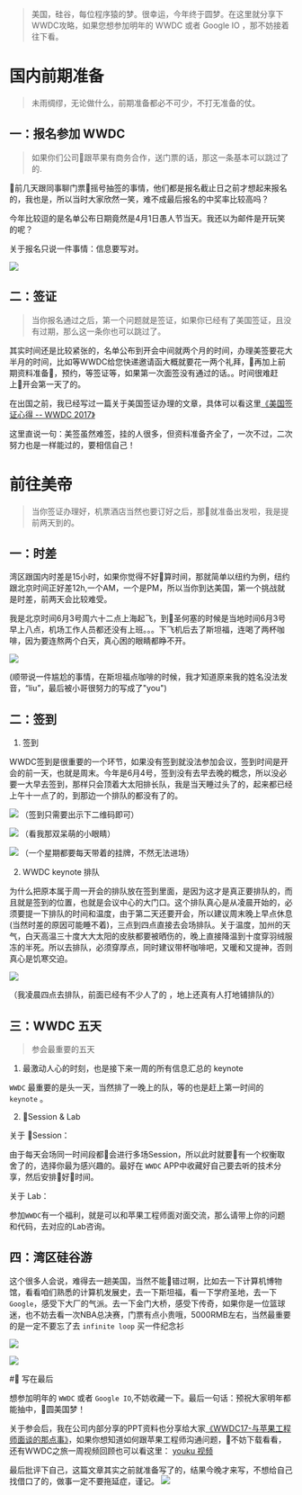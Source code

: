 >美国，硅谷，每位程序猿的梦。很幸运，今年终于圆梦。在这里就分享下WWDC攻略，如果您想参加明年的 WWDC 或者 Google IO ，那不妨接着往下看。

# 国内前期准备

 >未雨绸缪，无论做什么，前期准备都必不可少，不打无准备的仗。

## 一：报名参加 WWDC

 >如果你们公司跟苹果有商务合作，送门票的话，那这一条基本可以跳过了的.


前几天跟同事聊门票摇号抽签的事情，他们都是报名截止日之前才想起来报名的，我也是，所以当时大家欣然一笑，难不成最后报名的中奖率比较高吗？

今年比较逗的是名单公布日期竟然是4月1日愚人节当天。我还以为邮件是开玩笑的呢？

关于报名只说一件事情：信息要写对。

![](https://ws3.sinaimg.cn/large/006tNc79gy1fhdwalrnxbj31kw18qdou.jpg)

## 二：签证
>当你报名通过之后，第一个问题就是签证，如果你已经有了美国签证，且没有过期，那么这一条你也可以跳过了。

其实时间还是比较紧张的，名单公布到开会中间就两个月的时间，办理美签要花大半月的时间，比如等WWDC给您快递邀请函大概就要花一两个礼拜，再加上前期资料准备，预约，等签证等，如果第一次面签没有通过的话。。时间很难赶上开会第一天了的。

在出国之前，我已经写过一篇关于美国签证办理的文章，具体可以看这里[《美国签证心得 -- WWDC 2017》](http://www.jianshu.com/p/51ac02ee0e6e)

这里直说一句：美签虽然难签，挂的人很多，但资料准备齐全了，一次不过，二次努力也是一样能过的，要相信自己！


# 前往美帝
> 当你签证办理好，机票酒店当然也要订好之后，那就准备出发啦，我是提前两天到的。

## 一：时差

湾区跟国内时差是15小时，如果你觉得不好算时间，那就简单以纽约为例，纽约跟北京时间正好差12h,一个AM，一个是PM，所以当你到达美国，第一个挑战就是时差，前两天会比较难受。

我是北京时间6月3号周六十二点上海起飞，到圣何塞的时候是当地时间6月3号早上八点，机场工作人员都还没有上班。。。下飞机后去了斯坦福，连喝了两杯咖啡，因为要连熬两个白天，真心困的眼睛都睁不开。

![](https://ws4.sinaimg.cn/large/006tNc79gy1fhdwrvyfqdj31kw16ohdu.jpg)

(顺带说一件尴尬的事情，在斯坦福点咖啡的时候，我才知道原来我的姓名没法发音，“liu”，最后被小哥很努力的写成了"you")

## 二：签到

1. 签到

 WWDC签到是很重要的一个环节，如果没有签到就没法参加会议，签到时间是开会的前一天，也就是周末。今年是6月4号，签到没有去早去晚的概念，所以没必要一大早去签到，那样只会顶着大太阳排长队，我是当天睡过头了的，起来都已经上午十一点了的，到那边一个排队的都没有了的。

![](https://ws3.sinaimg.cn/large/006tNc79gy1fhdxfd08r0j30ku0w2q4o.jpg)
（签到只需要出示下二维码即可）

![](https://ws3.sinaimg.cn/large/006tNc79gy1fhdxi3wwtij31kw16ox6p.jpg)
（看我那双呆萌的小眼睛）

![](https://ws4.sinaimg.cn/large/006tNc79gy1fhdxky5c9mj31kw23v1ky.jpg)
（一个星期都要每天带着的挂牌，不然无法进场）

2. WWDC keynote 排队

为什么把原本属于周一开会的排队放在签到里面，是因为这才是真正要排队的，而且就是签到的位置，也就是会议中心的大门口。这个排队真心是从凌晨开始的，必须要提一下排队的时间和温度，由于第二天还要开会，所以建议周末晚上早点休息(当然时差的原因可能睡不着)，三点到四点直接去会场排队。关于温度，加州的天气，白天高温三十度大大太阳的皮肤都要被晒伤的，晚上直接降温到十度穿羽绒服冻的半死。所以去排队，必须穿厚点，同时建议带杯咖啡吧，又暖和又提神，否则真心是饥寒交迫。

![](https://ws4.sinaimg.cn/large/006tNc79gy1fhdxpkg7koj31kw16o1ky.jpg)

（我凌晨四点去排队，前面已经有不少人了的 ，地上还真有人打地铺排队的）


## 三：WWDC 五天

>参会最重要的五天

1. 最激动人心的时刻，也是接下来一周的所有信息汇总的 keynote

`WWDC` 最重要的是头一天，当然排了一晚上的队，等的也是赶上第一时间的 `keynote` 。

2. Session & Lab

关于 Session： 

由于每天会场同一时间段都会进行多场Session，所以此时就要有一个权衡取舍了的，选择你最为感兴趣的。最好在 `WWDC` APP中收藏好自己要去听的技术分享，然后安排好时间。

关于 Lab：

参加`WWDC`有一个福利，就是可以和苹果工程师面对面交流，那么请带上你的问题和代码，去对应的Lab咨询。


## 四：湾区硅谷游

这个很多人会说，难得去一趟美国，当然不能错过啊，比如去一下计算机博物馆，看看咱们熟悉的计算机发展史，去一下斯坦福，看一下学府圣地，去一下 `Google`，感受下大厂的气派。去一下金门大桥，感受下传奇，如果你是一位篮球迷，也不妨去看一次NBA总决赛，门票有点小贵哦，5000RMB左右，当然最重要的是一定不要忘了去 `infinite loop` 买一件纪念衫

![](https://ws1.sinaimg.cn/large/006tNc79gy1fhdy71p2g2j31kw23vb2a.jpg)

![](https://ws3.sinaimg.cn/large/006tNc79gy1fhdy9rsdtoj31kw16ob2a.jpg)

# 写在最后

想参加明年的 `WWDC` 或者 `Google IO`,不妨收藏一下。最后一句话：预祝大家明年都能抽中，圆美国梦！

关于参会后，我在公司内部分享的PPT资料也分享给大家[《WWDC17-与苹果工程师面谈的那点事》](https://github.com/liufsd/wwdc17slide)，如果你想知道如何跟苹果工程师沟通问题，不妨下载看看，还有WWDC之旅一周视频回顾也可以看这里： [youku 视频](http://m.youku.com/video/id_XMjg0MTgzMjM2NA==.html?spm=a2h3j.8428770.3416059.1&source=)

最后批评下自己，这篇文章其实之前就准备写了的，结果今晚才来写，不想给自己找借口了的，做事一定不要拖延症，谨记。
![](https://ws3.sinaimg.cn/large/006tNc79gy1fhdyxskiruj30m60e6mzb.jpg)
